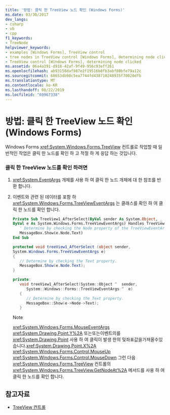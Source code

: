 ```yaml
---
title: '방법: 클릭 한 TreeView 노드 확인 (Windows Forms)'
ms.date: 03/30/2017
dev_langs:
- csharp
- vb
- cpp
f1_keywords:
- TreeNode
helpviewer_keywords:
- examples [Windows Forms], TreeView control
- tree nodes in TreeView control [Windows Forms], determining node clicked
- TreeView control [Windows Forms], determining node clicked
ms.assetid: 06a4a191-d918-42af-9f49-956c93eff261
ms.openlocfilehash: ab93158daf987e2f19516b8fb3abf80bfe79a12c
ms.sourcegitcommit: 68653db98c5ea7744fd438710248935f70020dfb
ms.translationtype: MT
ms.contentlocale: ko-KR
ms.lasthandoff: 08/22/2019
ms.locfileid: "69967338"
---
```

# <a name="how-to-determine-which-treeview-node-was-clicked-windows-forms"></a>방법: 클릭 한 TreeView 노드 확인 (Windows Forms)
Windows Forms <xref:System.Windows.Forms.TreeView> 컨트롤로 작업할 때 일반적인 작업은 클릭 한 노드를 확인 하 고 적절 하 게 응답 하는 것입니다.  
  
### <a name="to-determine-which-treeview-node-was-clicked"></a>클릭 한 TreeView 노드를 확인 하려면  
  
1. <xref:System.EventArgs> 개체를 사용 하 여 클릭 한 노드 개체에 대 한 참조를 반환 합니다.  
  
2. 이벤트와 관련 된 데이터를 포함 하 <xref:System.Windows.Forms.TreeViewEventArgs> 는 클래스를 확인 하 여 클릭 한 노드를 확인 합니다.  
  
    ```vb  
    Private Sub TreeView1_AfterSelect(ByVal sender As System.Object, _  
    ByVal e As System.Windows.Forms.TreeViewEventArgs) Handles TreeView1.AfterSelect  
       ' Determine by checking the Node property of the TreeViewEventArgs.  
       MessageBox.Show(e.Node.Text)  
    End Sub  
    ```  
  
    ```csharp  
    protected void treeView1_AfterSelect (object sender,   
    System.Windows.Forms.TreeViewEventArgs e)  
    {  
       // Determine by checking the Text property.  
       MessageBox.Show(e.Node.Text);  
    }  
    ```  
  
    ```cpp  
    private:  
       void treeView1_AfterSelect(System::Object ^  sender,  
          System::Windows::Forms::TreeViewEventArgs ^  e)  
       {  
          // Determine by checking the Text property.  
          MessageBox::Show(e->Node->Text);  
       }  
    ```  
  
    > [!NOTE]
    > <xref:System.Windows.Forms.MouseEventArgs> <xref:System.Drawing.Point.Y%2A> 또는또는이벤트의를<xref:System.Drawing.Point> 사용 하 여 클릭이 발생 한의 및좌표값을가져올수있습니다.<xref:System.Drawing.Point.X%2A> <xref:System.Windows.Forms.Control.MouseUp> <xref:System.Windows.Forms.Control.MouseDown> 그런 다음 <xref:System.Windows.Forms.TreeView> 컨트롤의 <xref:System.Windows.Forms.TreeView.GetNodeAt%2A> 메서드를 사용 하 여 클릭 한 노드를 확인 합니다.  
  
## <a name="see-also"></a>참고자료

- [TreeView 컨트롤](treeview-control-windows-forms.md)
